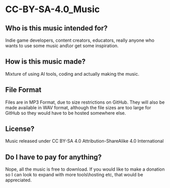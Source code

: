 # CC-BY-SA-4.0_Music

## Who is this music intended for?
Indie game developers, content creators, educators, really anyone who wants to use some music and\or get some inspiration.

## How is this music made?
Mixture of using AI tools, coding and actually making the music.

## File Format
Files are in MP3 Format, due to size restrictions on GitHub. They will also be made available in WAV format, although the file sizes are too large for GitHub so they would have to be hosted somewhere else.

## License?
Music released under CC BY-SA 4.0 Attribution-ShareAlike 4.0 International

## Do I have to pay for anything?
Nope, all the music is free to download. If you would like to make a donation so I can look to expand with more tools\hosting etc, that would be appreciated.


